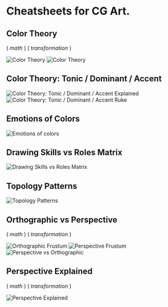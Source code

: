 # Cheatsheets for CG Art.

<!-- [:arrow_down: Tags legend](#tags-legend) at the end of the page. -->

<!-- - []() by []() ( _:movie_camera:_ ) -->

## Color Theory

( _math_ ) ( _transformation_ )

<!-- ![Color Wheel](./color_wheel_2.jpg) -->
![Color Theory](./color_theory_2.jpg)
![Color Theory](./color_theory_3.jpg)

## Color Theory: Tonic / Dominant / Accent

![Color Theory: Tonic / Dominant / Accent Explained](./color_tonic_dominant_accent_explained.jpg)
![Color Theory: Tonic / Dominant / Accent Ruke](./color_tonic_dominant_accent_rule.jpg)

## Emotions of Colors

![Emotions of colors](./color_emotion.jpg)

## Drawing Skills vs Roles Matrix

![Drawing Skills vs Roles Matrix](./drawing_skills_vs_roles_matrix.jpg)

## Topology Patterns

![Topology Patterns](./topology_patterns.jpg)

## Orthographic vs Perspective

( _math_ ) ( _transformation_ )

![Orthographic Frustum](./orthographic_frustum.png)
![Perspective Frustum](./perspective_frustum.png)
![Perspective vs Orthographic](./perspective_orthographic.png)

## Perspective Explained

( _math_ ) ( _transformation_ )

![Perspective Explained](./perspective_explained.jpg)
